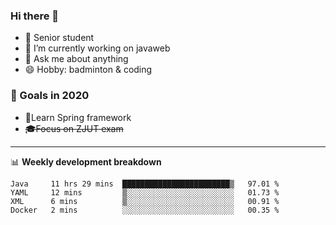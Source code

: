 

### Hi there 🐏

- 🌱 Senior student
- 🔭 I’m currently working on javaweb
- 💬 Ask me about anything
- 😄 Hobby: badminton & coding

### 🚀 Goals in 2020
+ 🍃Learn Spring framework
+ ~~🎓Focus on ZJUT exam~~
-------

📊 **Weekly development breakdown**
<!--START_SECTION:waka-->
```text
Java     11 hrs 29 mins  ████████████████████████▒   97.01 % 
YAML     12 mins         ▒░░░░░░░░░░░░░░░░░░░░░░░░   01.73 % 
XML      6 mins          ▒░░░░░░░░░░░░░░░░░░░░░░░░   00.91 % 
Docker   2 mins          ░░░░░░░░░░░░░░░░░░░░░░░░░   00.35 % 
```
<!--END_SECTION:waka-->
